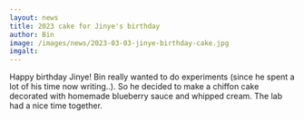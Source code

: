 ```yaml
---
layout: news
title: 2023 cake for Jinye's birthday
author: Bin
image: /images/news/2023-03-03-jinye-birthday-cake.jpg
imgalt: 
---
```


Happy birthday Jinye! Bin really wanted to do experiments (since he spent a lot of his time now writing..). So he decided to make a chiffon cake decorated with homemade blueberry sauce and whipped cream. The lab had a nice time together.
